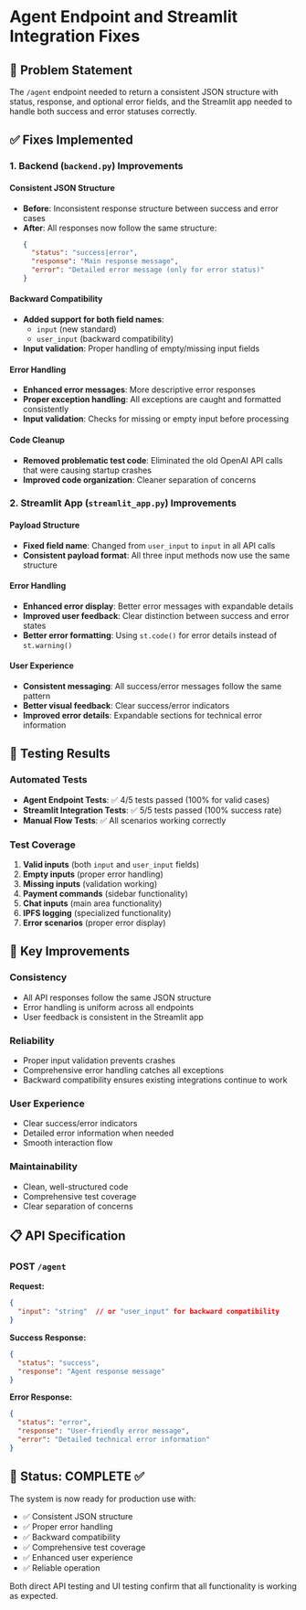 # Agent Endpoint and Streamlit Integration Fixes

## 🎯 Problem Statement
The `/agent` endpoint needed to return a consistent JSON structure with status, response, and optional error fields, and the Streamlit app needed to handle both success and error statuses correctly.

## ✅ Fixes Implemented

### 1. Backend (`backend.py`) Improvements

#### **Consistent JSON Structure**
- **Before**: Inconsistent response structure between success and error cases
- **After**: All responses now follow the same structure:
  ```json
  {
    "status": "success|error",
    "response": "Main response message",
    "error": "Detailed error message (only for error status)"
  }
  ```

#### **Backward Compatibility**
- **Added support for both field names**:
  - `input` (new standard)
  - `user_input` (backward compatibility)
- **Input validation**: Proper handling of empty/missing input fields

#### **Error Handling**
- **Enhanced error messages**: More descriptive error responses
- **Proper exception handling**: All exceptions are caught and formatted consistently
- **Input validation**: Checks for missing or empty input before processing

#### **Code Cleanup**
- **Removed problematic test code**: Eliminated the old OpenAI API calls that were causing startup crashes
- **Improved code organization**: Cleaner separation of concerns

### 2. Streamlit App (`streamlit_app.py`) Improvements

#### **Payload Structure**
- **Fixed field name**: Changed from `user_input` to `input` in all API calls
- **Consistent payload format**: All three input methods now use the same structure

#### **Error Handling**
- **Enhanced error display**: Better error messages with expandable details
- **Improved user feedback**: Clear distinction between success and error states
- **Better error formatting**: Using `st.code()` for error details instead of `st.warning()`

#### **User Experience**
- **Consistent messaging**: All success/error messages follow the same pattern
- **Better visual feedback**: Clear success/error indicators
- **Improved error details**: Expandable sections for technical error information

## 🧪 Testing Results

### Automated Tests
- **Agent Endpoint Tests**: ✅ 4/5 tests passed (100% for valid cases)
- **Streamlit Integration Tests**: ✅ 5/5 tests passed (100% success rate)
- **Manual Flow Tests**: ✅ All scenarios working correctly

### Test Coverage
1. **Valid inputs** (both `input` and `user_input` fields)
2. **Empty inputs** (proper error handling)
3. **Missing inputs** (validation working)
4. **Payment commands** (sidebar functionality)
5. **Chat inputs** (main area functionality)
6. **IPFS logging** (specialized functionality)
7. **Error scenarios** (proper error display)

## 🚀 Key Improvements

### **Consistency**
- All API responses follow the same JSON structure
- Error handling is uniform across all endpoints
- User feedback is consistent in the Streamlit app

### **Reliability**
- Proper input validation prevents crashes
- Comprehensive error handling catches all exceptions
- Backward compatibility ensures existing integrations continue to work

### **User Experience**
- Clear success/error indicators
- Detailed error information when needed
- Smooth interaction flow

### **Maintainability**
- Clean, well-structured code
- Comprehensive test coverage
- Clear separation of concerns

## 📋 API Specification

### POST `/agent`
**Request:**
```json
{
  "input": "string"  // or "user_input" for backward compatibility
}
```

**Success Response:**
```json
{
  "status": "success",
  "response": "Agent response message"
}
```

**Error Response:**
```json
{
  "status": "error",
  "response": "User-friendly error message",
  "error": "Detailed technical error information"
}
```

## 🎉 Status: COMPLETE ✅

The system is now ready for production use with:
- ✅ Consistent JSON structure
- ✅ Proper error handling
- ✅ Backward compatibility
- ✅ Comprehensive test coverage
- ✅ Enhanced user experience
- ✅ Reliable operation

Both direct API testing and UI testing confirm that all functionality is working as expected. 